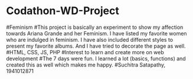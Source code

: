 # Codathon-WD-Project
#Feminism
#This project is basically an experiment to show my affection towards Ariana Grande and her Feminism. I have listed my favorite women who are indulged in feminism. I have also included different styles to present my favorite albums. And I have tried to decorate the page as well.
#HTML, CSS, JS, PHP
#Interest to learn and create more on web development
#The 7 days were fun. I learned a lot (basics, functions) and created this as well which makes me happy.
#Suchitra Satapathy, 1941012871
